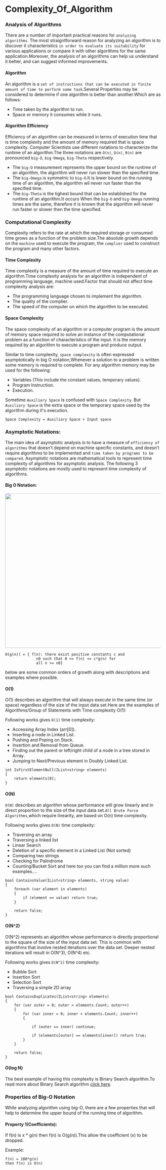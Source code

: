 # Complexity_Of_Algorithm

### Analysis of Algorithms

There are a number of important practical reasons for `analyzing algorithms`. The most straigntforward reason for analyzing
an algorithm is to discover it characteristics `in order to evaluate its suitability` for various applications or compare it with other algorithms for the same application.Moreover, the analysis of an algorithms can help us understand it better, and can suggest informed improvements.

#### Algorithm

An algorithm is a `set of instructions that can be executed in finite amount of time to perform some task`.Several Properties may be considered to determine if one algorithm is better than another.Which are as follows:

- Time taken by the algorithm to run.
- Space or memory it consumes while it runs.

#### Algorithm Efficiency

Efficiency of an algorithm can be measured in terms of execution time that is time complexity and the amount of memory required that is space complexity.
Computer Scientists use different notations to characterize the runtime of an algorithm.The three notations are `O(n)`,  `Ω(n)`,  `Θ(n)` are pronounced `big-O`, `big-Omega`, `big-Theta` respectively.

- The `big-O` measurement represents the upper bound on the runtime of an algorithm, the algorithm will never run slower than the specified time.
- The `big-Omega` is symmetric to `big-O`.It is lower bound on the running time of an algorithm, the algorithm wil never run faster than the specified time.
- The `big-Theta` is the tighest bound that can be established for the runtime of an algorithm.It occurs When the `big-O` and `big-Omega` running times are the same, therefore it is known that the algorithm will never run faster or slower then the time specified.

### Computational Complexity
Complexity refers to the rate at which the required storage or consumed time grows as a function of the problem size.The absolute growth depends on the `machine` used to execute the program, the `complier` used to construct the program and many other factors.

#### Time Complexity

Time complexity is a measure of the amount of time required to execute an algorithm.Time complexity analysis for an algorithm is independent of programming language, machine used.Factor that should not affect time complexity analysis are:

- The programming language chosen to implement the algorithm.
- The quality of the complier.
- The speed of the computer on which the algorithm to be executed.

#### Space Complexity

The space complexity of an algorithm or a computer program is the amount of memory space required to solve an instance of the computational problem as a function of characteristics of the input. It is the memory required by an algorithm to execute a program and produce output.

Similar to time complexity, `space complexity` is often expressed asymptotically in big O notation,Whenever a solution to a problem is written some memory is required to complete. For any algorithm memory may be used for the following:

- Variables (This include the constant values, temporary values).
- Program Instruction.
- Execution.

Sometime `Auxiliary Space` is confused with `Space Complexity`. But `Auxiliary Space` is the extra space or the temporary space used by the algorithm during it's execution.

    Space Complexity = Auxiliary Space + Input space

### Asymptotic Notations:

The main idea of asymptotic analysis is to have a measure of `efficiency of algorithms` that doesn’t depend on machine specific constants, and doesn’t require algorithms to be implemented and `time taken by programs to be compared`. Asymptotic notations are mathematical tools to represent time complexity of algorithms for asymptotic analysis. The following 3 asymptotic notations are mostly used to represent time complexity of algorithms.

####  Big O Notation:

<img src="https://github.com/khageshwor/Complexity_Of_Algorithm/blob/main/img/BigO.png" width="700" height="500">

    O(g(n)) = { f(n): there exist positive constants c and 
                  n0 such that 0 <= f(n) <= c*g(n) for 
                  all n >= n0}

below are some common orders of growth along with descriptions and examples where possible.

#### O(1)

O(1) describes an algorithm that will always execute in the same time (or space) regardless of the size of the input data set.Here are the examples of Algorithms/Group of Statements with Time complexity O(1):

Following works gives `O(1)` time complexity:

   - Accessing Array Index (arr[0]).
   - Inserting a node in Linked List.
   - Pushing and Poping on Stack.
   - Insertion and Removal from Queue.
   - Finding out the parent or left/right child of a node in a tree stored in Array.
   - Jumping to Next/Previous element in Doubly Linked List.
   
    int IsFirstElementNull(IList<string> elements)
    {
        return elements[0];
    }
   
#### O(N)

`O(N)` describes an algorithm whose performance will grow linearly and in direct proportion to the size of the input data set.`All Brute Force Algorithms`,which require linearity, are based on O(n) time complexity.

Following works gives `O(N)` time complexity:


   - Traversing an array
   - Traversing a linked list
   - Linear Search
   - Deletion of a specific element in a Linked List (Not sorted)
   - Comparing two strings
   - Checking for Palindrome
   - Counting/Bucket Sort and here too you can find a million more such examples....

    bool ContainsValue(IList<string> elements, string value)
    {
        foreach (var element in elements)
        {
            if (element == value) return true;
        }

        return false;
    }
    
#### O(N^2)    

O(N^2) represents an algorithm whose performance is directly proportional to the square of the size of the input data set. This is common with algorithms that involve nested iterations over the data set. Deeper nested iterations will result in O(N^3), O(N^4) etc.

Following works gives `O(N^2)` time complexity:


   - Bubble Sort
   - Insertion Sort
   - Selection Sort
   - Traversing a simple 2D array

    bool ContainsDuplicates(IList<string> elements)
    {
        for (var outer = 0; outer < elements.Count; outer++)
        {
            for (var inner = 0; inner < elements.Count; inner++)
            {
                
                if (outer == inner) continue;

                if (elements[outer] == elements[inner]) return true;
            }
        }

        return false;
    }

#### O(log N)

The best example of having this complexity is Binary Search algorithm.To read more about Binary Search algorithm [click here](https://en.wikipedia.org/wiki/Binary_search_algorithm).

### Properties of Big-O Notation

While analyzing algorithm using big-O, there are a few properties that will help to determine the upper bound of the running time of algorithm.

#### Property 1(Coefficients):

If f(n) is x * g(n) then f(n) is O(g(n)).This allow the coefficient (x) to be dropped.

Example:

    f(n) = 100*g(n)
    then f(n) is O(n)
###
